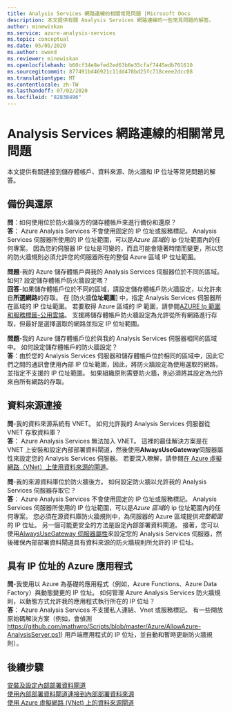 ```yaml
---
title: Analysis Services 網路連線的相關常見問題 |Microsoft Docs
description: 本文提供有關 Analysis Services 網路連線的一些常見問題的解答。
author: minewiskan
ms.service: azure-analysis-services
ms.topic: conceptual
ms.date: 05/05/2020
ms.author: owend
ms.reviewer: minewiskan
ms.openlocfilehash: b60cf34e8efed2ed63b6e35cfaf7445edb701610
ms.sourcegitcommit: 877491bd46921c11dd478bd25fc718ceee2dcc08
ms.translationtype: MT
ms.contentlocale: zh-TW
ms.lasthandoff: 07/02/2020
ms.locfileid: "82838496"
---
```

# <a name="frequently-asked-questions-about-analysis-services-network-connectivity"></a>Analysis Services 網路連線的相關常見問題

本文提供有關連接到儲存體帳戶、資料來源、防火牆和 IP 位址等常見問題的解答。

## <a name="backup-and-restore"></a>備份與還原

**問**：如何使用位於防火牆後方的儲存體帳戶來進行備份和還原？   
**答**： Azure Analysis Services 不會使用固定的 IP 位址或服務標記。 Analysis Services 伺服器所使用的 IP 位址範圍，可以是*Azure 區域*的 ip 位址範圍內的任何專案。 因為您的伺服器 IP 位址是可變的，而且可能會隨著時間而變更，所以您的防火牆規則必須允許您的伺服器所在的整個 Azure 區域 IP 位址範圍。

**問題**-我的 Azure 儲存體帳戶與我的 Analysis Services 伺服器位於不同的區域。 如何? 設定儲存體帳戶防火牆設定嗎？   
**回答**-如果儲存體帳戶位於不同的區域，請設定儲存體帳戶防火牆設定，以允許來自**所選網路**的存取。 在 [防火牆**位址範圍**] 中，指定 Analysis Services 伺服器所在區域的 IP 位址範圍。 若要取得 Azure 區域的 IP 範圍，請參閱[AZURE Ip 範圍和服務標籤-公用雲端](https://www.microsoft.com/download/details.aspx?id=56519)。 支援將儲存體帳戶防火牆設定為允許從所有網路進行存取，但最好是選擇選取的網路並指定 IP 位址範圍。 

**問題**-我的 Azure 儲存體帳戶位於與我的 Analysis Services 伺服器相同的區域中。 如何設定儲存體帳戶的防火牆設定？   
**答**：由於您的 Analysis Services 伺服器和儲存體帳戶位於相同的區域中，因此它們之間的通訊會使用內部 IP 位址範圍，因此，將防火牆設定為使用選取的網路，並指定不支援的 IP 位址範圍。 如果組織原則需要防火牆，則必須將其設定為允許來自所有網路的存取。


## <a name="data-source-connections"></a>資料來源連接

**問**-我的資料來源系統有 VNET。 如何允許我的 Analysis Services 伺服器從 VNET 存取資料庫？   
**答**： Azure Analysis Services 無法加入 VNET。 這裡的最佳解決方案是在 VNET 上安裝和設定內部部署資料閘道，然後使用**AlwaysUseGateway**伺服器屬性來設定您的 Analysis Services 伺服器。 若要深入瞭解，請參閱[在 Azure 虛擬網路（VNet）上使用資料來源的閘道](analysis-services-vnet-gateway.md)。

**問**-我的來源資料庫位於防火牆後方。 如何設定防火牆以允許我的 Analysis Services 伺服器存取它？   
**答**： Azure Analysis Services 不會使用固定的 IP 位址或服務標記。 Analysis Services 伺服器所使用的 IP 位址範圍，可以是*Azure 區域*的 ip 位址範圍內的任何專案。 您必須在源資料庫防火牆規則中，為伺服器的 Azure 區域提供*完整範圍*的 IP 位址。 另一個可能更安全的方法是設定內部部署資料閘道。 接著，您可以使用[AlwaysUseGateway 伺服器屬性](analysis-services-vnet-gateway.md#configure-alwaysusegateway-property)來設定您的 Analysis Services 伺服器，然後確保內部部署資料閘道具有資料來源的防火牆規則所允許的 IP 位址。

## <a name="azure-apps-with-ip-address"></a>具有 IP 位址的 Azure 應用程式

**問**-我使用以 Azure 為基礎的應用程式（例如，Azure Functions、Azure Data Factory）與動態變更的 IP 位址。 如何管理 Azure Analysis Services 防火牆規則，以動態方式允許我的應用程式執行所在的 IP 位址？   
**答**： Azure Analysis Services 不支援私人連結、Vnet 或服務標記。 有一些開放原始碼解決方案（例如，會偵測 https://github.com/mathwro/Scripts/blob/master/Azure/AllowAzure-AnalysisServer.ps1) 用戶端應用程式的 IP 位址，並自動和暫時更新防火牆規則）。


## <a name="next-steps"></a>後續步驟

[安裝及設定內部部署資料閘道](analysis-services-gateway-install.md)   
[使用內部部署資料閘道連接到內部部署資料來源](analysis-services-gateway.md)   
[使用 Azure 虛擬網路 (VNet) 上的資料來源閘道](analysis-services-vnet-gateway.md)
